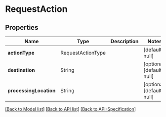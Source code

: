 # RequestAction

## Properties
Name | Type | Description | Notes
------------ | ------------- | ------------- | -------------
**actionType** | RequestActionType |  | [default: null]
**destination** | String |  | [optional] [default: null]
**processingLocation** | String |  | [optional] [default: null]

[[Back to Model list]](../README.md#documentation-for-models) [[Back to API list]](../README.md#documentation-for-api-endpoints) [[Back to API-Specification]](../README.md)

